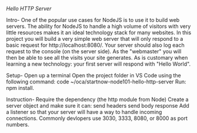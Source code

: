 *Hello HTTP Server*

Intro-
	One of the popular use cases for NodeJS is to use it to build web servers. 
	The ability for NodeJS to handle a high volume of visitors with very little resources makes it an ideal technology stack for many websites.
	In this project you will build a very simple web server that will only respond to a basic request for http://localhost:8080/.
	Your server should also log each request to the console (on the server side). As the "webmaster" you will then be able to see all the visits your site generates.
	As is customary when learning a new technology: your first server will respond with "Hello World".

Setup-
	Open up a terminal
	Open the project folder in VS Code using the following command: code ~/oca/startnow-node101-hello-http-server
	Run: npm install.

Instruction-
	Require the dependency (the http module from Node)
	Create a server object and make sure it can:
	send headers
	send body response
	Add a listener so that your server will have a way to handle incoming connections.
	Commonly devlopers use 3030, 3333, 8080, or 8000 as port numbers. 
